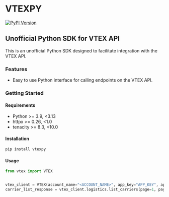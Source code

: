 # VTEXPY
[![PyPI Version](https://img.shields.io/pypi/v/vtexpy.svg)](https://pypi.python.org/pypi/vtexpy)

## Unofficial Python SDK for VTEX API

This is an unofficial Python SDK designed to facilitate integration with the VTEX API.

### Features

- Easy to use Python interface for calling endpoints on the VTEX API.

### Getting Started

#### Requirements

- Python >= 3.9, <3.13
- httpx >= 0.26, <1.0
- tenacity >= 8.3, <10.0

#### Installation

```bash
pip install vtexpy
```

#### Usage

```python
from vtex import VTEX


vtex_client = VTEX(account_name="<ACCOUNT_NAME>", app_key="APP_KEY", app_token="<APP_TOKEN>")
carrier_list_response = vtex_client.logistics.list_carriers(page=1, page_size=100)
```
